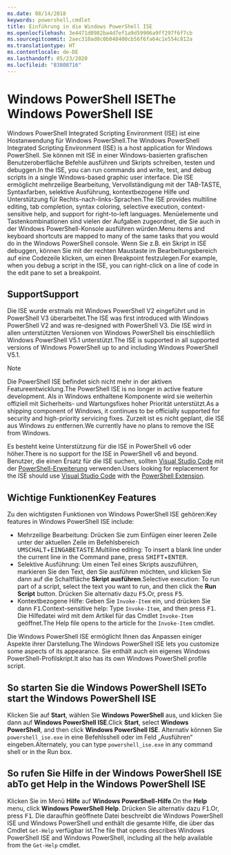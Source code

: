 ```yaml
---
ms.date: 08/14/2018
keywords: powershell,cmdlet
title: Einführung in die Windows PowerShell ISE
ms.openlocfilehash: 3e4471d0982ba4d7ef1a9d59906a9ff297f6f7cb
ms.sourcegitcommit: 2aec310ad0c0b048400cb56f6fa64c1e554c812a
ms.translationtype: HT
ms.contentlocale: de-DE
ms.lasthandoff: 05/23/2020
ms.locfileid: "83808716"
---
```

# <a name="the-windows-powershell-ise"></a><span data-ttu-id="34053-103">Windows PowerShell ISE</span><span class="sxs-lookup"><span data-stu-id="34053-103">The Windows PowerShell ISE</span></span>

<span data-ttu-id="34053-104">Windows PowerShell Integrated Scripting Environment (ISE) ist eine Hostanwendung für Windows PowerShell.</span><span class="sxs-lookup"><span data-stu-id="34053-104">The Windows PowerShell Integrated Scripting Environment (ISE) is a host application for Windows PowerShell.</span></span> <span data-ttu-id="34053-105">Sie können mit ISE in einer Windows-basierten grafischen Benutzeroberfläche Befehle ausführen und Skripts schreiben, testen und debuggen.</span><span class="sxs-lookup"><span data-stu-id="34053-105">In the ISE, you can run commands and write, test, and debug scripts in a single Windows-based graphic user interface.</span></span> <span data-ttu-id="34053-106">Die ISE ermöglicht mehrzeilige Bearbeitung, Vervollständigung mit der TAB-TASTE, Syntaxfarben, selektive Ausführung, kontextbezogene Hilfe und Unterstützung für Rechts-nach-links-Sprachen.</span><span class="sxs-lookup"><span data-stu-id="34053-106">The ISE provides multiline editing, tab completion, syntax coloring, selective execution, context-sensitive help, and support for right-to-left languages.</span></span> <span data-ttu-id="34053-107">Menüelemente und Tastenkombinationen sind vielen der Aufgaben zugeordnet, die Sie auch in der Windows PowerShell-Konsole ausführen würden.</span><span class="sxs-lookup"><span data-stu-id="34053-107">Menu items and keyboard shortcuts are mapped to many of the same tasks that you would do in the Windows PowerShell console.</span></span> <span data-ttu-id="34053-108">Wenn Sie z.B. ein Skript in ISE debuggen, können Sie mit der rechten Maustaste im Bearbeitungsbereich auf eine Codezeile klicken, um einen Breakpoint festzulegen.</span><span class="sxs-lookup"><span data-stu-id="34053-108">For example, when you debug a script in the ISE, you can right-click on a line of code in the edit pane to set a breakpoint.</span></span>

## <a name="support"></a><span data-ttu-id="34053-109">Support</span><span class="sxs-lookup"><span data-stu-id="34053-109">Support</span></span>

<span data-ttu-id="34053-110">Die ISE wurde erstmals mit Windows PowerShell V2 eingeführt und in PowerShell V3 überarbeitet.</span><span class="sxs-lookup"><span data-stu-id="34053-110">The ISE was first introduced with Windows PowerShell V2 and was re-designed with PowerShell V3.</span></span> <span data-ttu-id="34053-111">Die ISE wird in allen unterstützten Versionen von Windows PowerShell bis einschließlich Windows PowerShell V5.1 unterstützt.</span><span class="sxs-lookup"><span data-stu-id="34053-111">The ISE is supported in all supported versions of Windows PowerShell up to and including Windows PowerShell V5.1.</span></span>

> [!NOTE]
> <span data-ttu-id="34053-112">Die PowerShell ISE befindet sich nicht mehr in der aktiven Featureentwicklung.</span><span class="sxs-lookup"><span data-stu-id="34053-112">The PowerShell ISE is no longer in active feature development.</span></span> <span data-ttu-id="34053-113">Als in Windows enthaltene Komponente wird sie weiterhin offiziell mit Sicherheits- und Wartungsfixes hoher Priorität unterstützt.</span><span class="sxs-lookup"><span data-stu-id="34053-113">As a shipping component of Windows, it continues to be officially supported for security and high-priority servicing fixes.</span></span>
> <span data-ttu-id="34053-114">Zurzeit ist es nicht geplant, die ISE aus Windows zu entfernen.</span><span class="sxs-lookup"><span data-stu-id="34053-114">We currently have no plans to remove the ISE from Windows.</span></span>
>
> <span data-ttu-id="34053-115">Es besteht keine Unterstützung für die ISE in PowerShell v6 oder höher.</span><span class="sxs-lookup"><span data-stu-id="34053-115">There is no support for the ISE in PowerShell v6 and beyond.</span></span> <span data-ttu-id="34053-116">Benutzer, die einen Ersatz für die ISE suchen, sollten [Visual Studio Code](https://code.visualstudio.com/) mit der [PowerShell-Erweiterung](https://marketplace.visualstudio.com/items?itemName=ms-vscode.PowerShell) verwenden.</span><span class="sxs-lookup"><span data-stu-id="34053-116">Users looking for replacement for the ISE should use [Visual Studio Code](https://code.visualstudio.com/) with the [PowerShell Extension](https://marketplace.visualstudio.com/items?itemName=ms-vscode.PowerShell).</span></span>

## <a name="key-features"></a><span data-ttu-id="34053-117">Wichtige Funktionen</span><span class="sxs-lookup"><span data-stu-id="34053-117">Key Features</span></span>

<span data-ttu-id="34053-118">Zu den wichtigsten Funktionen von Windows PowerShell ISE gehören:</span><span class="sxs-lookup"><span data-stu-id="34053-118">Key features in Windows PowerShell ISE include:</span></span>

- <span data-ttu-id="34053-119">Mehrzeilige Bearbeitung: Drücken Sie zum Einfügen einer leeren Zeile unter der aktuellen Zeile im Befehlsbereich <kbd>UMSCHALT</kbd>+<kbd>EINGABETASTE</kbd>.</span><span class="sxs-lookup"><span data-stu-id="34053-119">Multiline editing: To insert a blank line under the current line in the Command pane, press <kbd>SHIFT</kbd>+<kbd>ENTER</kbd>.</span></span>
- <span data-ttu-id="34053-120">Selektive Ausführung: Um einen Teil eines Skripts auszuführen, markieren Sie den Text, den Sie ausführen möchten, und klicken Sie dann auf die Schaltfläche **Skript ausführen**.</span><span class="sxs-lookup"><span data-stu-id="34053-120">Selective execution: To run part of a script, select the text you want to run, and then click the **Run Script** button.</span></span> <span data-ttu-id="34053-121">Drücken Sie alternativ dazu <kbd>F5</kbd>.</span><span class="sxs-lookup"><span data-stu-id="34053-121">Or, press <kbd>F5</kbd>.</span></span>
- <span data-ttu-id="34053-122">Kontextbezogene Hilfe: Geben Sie `Invoke-Item` ein, und drücken Sie dann <kbd>F1</kbd>.</span><span class="sxs-lookup"><span data-stu-id="34053-122">Context-sensitive help: Type `Invoke-Item`, and then press <kbd>F1</kbd>.</span></span> <span data-ttu-id="34053-123">Die Hilfedatei wird mit dem Artikel für das Cmdlet `Invoke-Item` geöffnet.</span><span class="sxs-lookup"><span data-stu-id="34053-123">The Help file opens to the article for the `Invoke-Item` cmdlet.</span></span>

<span data-ttu-id="34053-124">Die Windows PowerShell ISE ermöglicht Ihnen das Anpassen einiger Aspekte ihrer Darstellung.</span><span class="sxs-lookup"><span data-stu-id="34053-124">The Windows PowerShell ISE lets you customize some aspects of its appearance.</span></span> <span data-ttu-id="34053-125">Sie enthält auch ein eigenes Windows PowerShell-Profilskript.</span><span class="sxs-lookup"><span data-stu-id="34053-125">It also has its own Windows PowerShell profile script.</span></span>

## <a name="to-start-the-windows-powershell-ise"></a><span data-ttu-id="34053-126">So starten Sie die Windows PowerShell ISE</span><span class="sxs-lookup"><span data-stu-id="34053-126">To start the Windows PowerShell ISE</span></span>

<span data-ttu-id="34053-127">Klicken Sie auf **Start**, wählen Sie **Windows PowerShell** aus, und klicken Sie dann auf **Windows PowerShell ISE**.</span><span class="sxs-lookup"><span data-stu-id="34053-127">Click **Start**, select **Windows PowerShell**, and then click **Windows PowerShell ISE**.</span></span>
<span data-ttu-id="34053-128">Alternativ können Sie `powershell_ise.exe` in eine Befehlsshell oder im Feld „Ausführen“ eingeben.</span><span class="sxs-lookup"><span data-stu-id="34053-128">Alternately, you can type `powershell_ise.exe` in any command shell or in the Run box.</span></span>

## <a name="to-get-help-in-the-windows-powershell-ise"></a><span data-ttu-id="34053-129">So rufen Sie Hilfe in der Windows PowerShell ISE ab</span><span class="sxs-lookup"><span data-stu-id="34053-129">To get Help in the Windows PowerShell ISE</span></span>

<span data-ttu-id="34053-130">Klicken Sie im Menü **Hilfe** auf **Windows PowerShell-Hilfe**.</span><span class="sxs-lookup"><span data-stu-id="34053-130">On the **Help** menu, click **Windows PowerShell Help**.</span></span> <span data-ttu-id="34053-131">Drücken Sie alternativ dazu <kbd>F1</kbd>.</span><span class="sxs-lookup"><span data-stu-id="34053-131">Or, press <kbd>F1</kbd>.</span></span> <span data-ttu-id="34053-132">Die daraufhin geöffnete Datei beschreibt die Windows PowerShell ISE und Windows PowerShell und enthält die gesamte Hilfe, die über das Cmdlet `Get-Help` verfügbar ist.</span><span class="sxs-lookup"><span data-stu-id="34053-132">The file that opens describes Windows PowerShell ISE and Windows PowerShell, including all the help available from the `Get-Help` cmdlet.</span></span>
